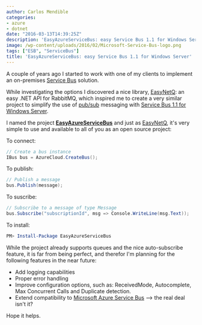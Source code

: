 ```yaml
---
author: Carlos Mendible
categories:
- azure
- dotnet
date: "2016-03-13T14:39:25Z"
description: 'EasyAzureServiceBus: easy Service Bus 1.1 for Windows Server'
image: /wp-content/uploads/2016/02/Microsoft-Service-Bus-logo.png
tags: ["ESB", "ServiceBus"]
title: 'EasyAzureServiceBus: easy Service Bus 1.1 for Windows Server'
---
```

A couple of years ago I started to work with one of my clients to implement an on-premises <a href="https://en.wikipedia.org/wiki/Enterprise_service_bus" target="_blank">Service Bus</a> solution.

While investigating the options I discovered a nice library, <a href="http://easynetq.com" target="_blank">EasyNetQ</a>: an easy .NET API for RabbitMQ, which inspired me to create a very similar project to simplify the use of <a href="https://en.wikipedia.org/wiki/Publishâ€“subscribe_pattern" target="_blank">pub/sub</a> messaging with <a href="https://msdn.microsoft.com/en-us/library/dn282144.aspx" target="_blank">Service Bus 1.1 for Windows Server</a>.

I named the project <a style="font-weight: bold;" href="https://github.com/cmendible/EasyAzureServiceBus" target="_blank">EasyAzureServiceBus</a> and just as <a href="http://easynetq.com" target="_blank">EasyNetQ</a>, it's very simple to use and available to all of you as an open source project:


To connect:

``` csharp
// Create a bus instance
IBus bus = AzureCloud.CreateBus();
```

To publish:

``` csharp
// Publish a message
bus.Publish(message);
``` 


To suscribe:

``` csharp
// Subscribe to a message of type Message
bus.Subscribe("subscriptionId", msg => Console.WriteLine(msg.Text));
``` 
  
To install:

``` powershell
PM> Install-Package EasyAzureServiceBus
``` 

While the project already supports queues and the nice auto-subscribe feature,  it is far from being perfect, and therefor I'm planning for the following features in the near future:

  * Add logging capabilities
  * Proper error handling
  * Improve configuration options, such as: ReceivedMode, Autocomplete, Max Concurrent Calls and Duplicate detection.
  * Extend compatibility to <a href="https://azure.microsoft.com/en-us/documentation/articles/service-bus-fundamentals-hybrid-solutions/" target="_blank">Microsoft Azure Service Bus</a> &#8211;> the real deal isn't it?

Hope it helps.